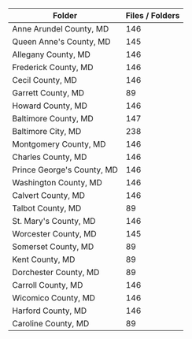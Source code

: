 | Folder                     |   Files / Folders |
|----------------------------|-------------------|
| Anne Arundel County, MD    |               146 |
| Queen Anne's County, MD    |               145 |
| Allegany County, MD        |               146 |
| Frederick County, MD       |               146 |
| Cecil County, MD           |               146 |
| Garrett County, MD         |                89 |
| Howard County, MD          |               146 |
| Baltimore County, MD       |               147 |
| Baltimore City, MD         |               238 |
| Montgomery County, MD      |               146 |
| Charles County, MD         |               146 |
| Prince George's County, MD |               146 |
| Washington County, MD      |               146 |
| Calvert County, MD         |               146 |
| Talbot County, MD          |                89 |
| St. Mary's County, MD      |               146 |
| Worcester County, MD       |               145 |
| Somerset County, MD        |                89 |
| Kent County, MD            |                89 |
| Dorchester County, MD      |                89 |
| Carroll County, MD         |               146 |
| Wicomico County, MD        |               146 |
| Harford County, MD         |               146 |
| Caroline County, MD        |                89 |